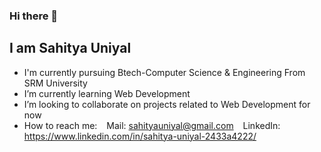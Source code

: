 ### Hi there 👋
## I am Sahitya Uniyal
- I'm currently pursuing Btech-Computer Science & Engineering From SRM University
- I’m currently learning Web Development
- I’m looking to collaborate on projects related to Web Development for now
- How to reach me:
&ensp; Mail: sahityauniyal@gmail.com
&ensp; LinkedIn: https://www.linkedin.com/in/sahitya-uniyal-2433a4222/
